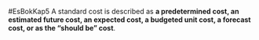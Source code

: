#EsBokKap5
A standard cost is described as **a predetermined cost, an estimated future cost, an expected cost, a budgeted unit cost, a forecast cost, or as the “should be” cost**.